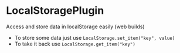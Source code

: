 # LocalStoragePlugin
Access and store data in localStorage easily (web builds)

- To store some data just use
```LocalStorage.set_item("key", value)```
- To take it back use
```LocalStorage.get_item("key")```
